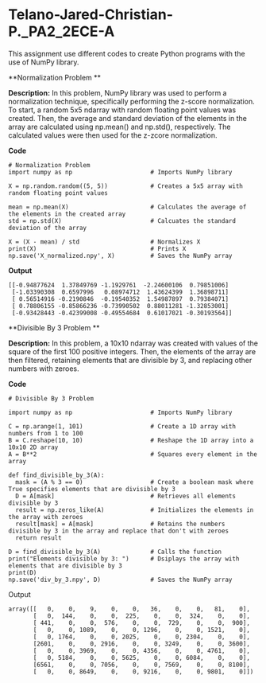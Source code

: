 # Telano-Jared-Christian-P._PA2_2ECE-A
This assignment use different codes to create Python programs with the use of NumPy library. 

**Normalization Problem
**

**Description:** In this problem, NumPy library was used to perform a normalization technique, specifically performing the z-score normalization. To start, a random 5x5 ndarray with random floating point values was created. Then, the average and standard deviation of the elements in the array are calculated using np.mean() and np.std(), respectively. The calculated values were then used for the z-zcore normalization.

**Code**
```
# Normalization Problem
import numpy as np                      # Imports NumPy library 

X = np.random.random((5, 5))            # Creates a 5x5 array with random floating point values 

mean = np.mean(X)                       # Calculates the average of the elements in the created array
std = np.std(X)                         # Calcuates the standard deviation of the array 

X = (X - mean) / std                    # Normalizes X 
print(X)                                # Prints X 
np.save('X_normalized.npy', X)          # Saves the NumPy array 
```
**Output**
```
[[-0.94877624  1.37849769 -1.1929761  -2.24600106  0.79851006]
 [-1.03390308  0.6597996   0.08974712  1.43624399  1.36898711]
 [ 0.56514916 -0.2190846  -0.19540352  1.54987897  0.79384071]
 [ 0.78806155 -0.85866236 -0.73990502  0.88011281 -1.32853001]
 [-0.93428443 -0.42399008 -0.49554684  0.61017021 -0.30193564]]
```

**Divisible By 3 Problem
**

**Description:** In this problem, a 10x10 ndarray was created with values of the square of the first 100 positive integers. Then, the elements of the array are then filtered, retaining elements that are divisible by 3, and replacing other numbers with zeroes. 

**Code**

```
# Divisible By 3 Problem 

import numpy as np                      # Imports NumPy library 

C = np.arange(1, 101)                   # Create a 1D array with numbers from 1 to 100
B = C.reshape(10, 10)                   # Reshape the 1D array into a 10x10 2D array
A = B**2                                # Squares every element in the array 

def find_divisible_by_3(A):             
  mask = (A % 3 == 0)                   # Create a boolean mask where True specifies elements that are divisible by 3
  D = A[mask]                           # Retrieves all elements divisible by 3
  result = np.zeros_like(A)             # Initializes the elements in the array with zeroes 
  result[mask] = A[mask]                # Retains the numbers divisible by 3 in the array and replace that don't with zeroes
  return result

D = find_divisible_by_3(A)              # Calls the function 
print("Elements divisible by 3: ")      # Dsiplays the array with elements that are divisible by 3
print(D)                                
np.save('div_by_3.npy', D)              # Saves the NumPy array
```

Output 

```
array([[   0,    0,    9,    0,    0,   36,    0,    0,   81,    0],
       [   0,  144,    0,    0,  225,    0,    0,  324,    0,    0],
       [ 441,    0,    0,  576,    0,    0,  729,    0,    0,  900],
       [   0,    0, 1089,    0,    0, 1296,    0,    0, 1521,    0],
       [   0, 1764,    0,    0, 2025,    0,    0, 2304,    0,    0],
       [2601,    0,    0, 2916,    0,    0, 3249,    0,    0, 3600],
       [   0,    0, 3969,    0,    0, 4356,    0,    0, 4761,    0],
       [   0, 5184,    0,    0, 5625,    0,    0, 6084,    0,    0],
       [6561,    0,    0, 7056,    0,    0, 7569,    0,    0, 8100],
       [   0,    0, 8649,    0,    0, 9216,    0,    0, 9801,    0]])
```
